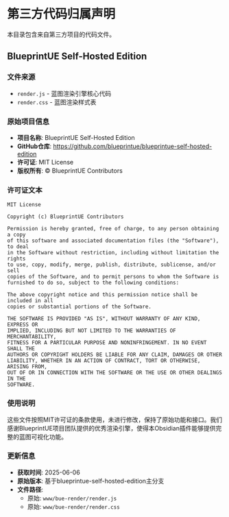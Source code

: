 # 第三方代码归属声明

本目录包含来自第三方项目的代码文件。

## BlueprintUE Self-Hosted Edition

### 文件来源
- `render.js` - 蓝图渲染引擎核心代码
- `render.css` - 蓝图渲染样式表

### 原始项目信息
- **项目名称**: BlueprintUE Self-Hosted Edition
- **GitHub仓库**: https://github.com/blueprintue/blueprintue-self-hosted-edition
- **许可证**: MIT License
- **版权所有**: © BlueprintUE Contributors

### 许可证文本
```
MIT License

Copyright (c) BlueprintUE Contributors

Permission is hereby granted, free of charge, to any person obtaining a copy
of this software and associated documentation files (the "Software"), to deal
in the Software without restriction, including without limitation the rights
to use, copy, modify, merge, publish, distribute, sublicense, and/or sell
copies of the Software, and to permit persons to whom the Software is
furnished to do so, subject to the following conditions:

The above copyright notice and this permission notice shall be included in all
copies or substantial portions of the Software.

THE SOFTWARE IS PROVIDED "AS IS", WITHOUT WARRANTY OF ANY KIND, EXPRESS OR
IMPLIED, INCLUDING BUT NOT LIMITED TO THE WARRANTIES OF MERCHANTABILITY,
FITNESS FOR A PARTICULAR PURPOSE AND NONINFRINGEMENT. IN NO EVENT SHALL THE
AUTHORS OR COPYRIGHT HOLDERS BE LIABLE FOR ANY CLAIM, DAMAGES OR OTHER
LIABILITY, WHETHER IN AN ACTION OF CONTRACT, TORT OR OTHERWISE, ARISING FROM,
OUT OF OR IN CONNECTION WITH THE SOFTWARE OR THE USE OR OTHER DEALINGS IN THE
SOFTWARE.
```

### 使用说明
这些文件按照MIT许可证的条款使用，未进行修改，保持了原始功能和接口。我们感谢BlueprintUE项目团队提供的优秀渲染引擎，使得本Obsidian插件能够提供完整的蓝图可视化功能。

### 更新信息
- **获取时间**: 2025-06-06
- **原始版本**: 基于blueprintue-self-hosted-edition主分支
- **文件路径**: 
  - 原始: `www/bue-render/render.js`
  - 原始: `www/bue-render/render.css` 